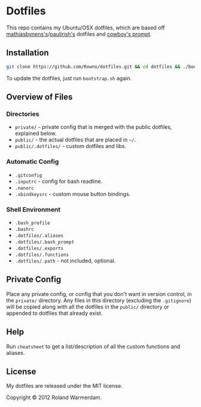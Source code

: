 Dotfiles
========

This repo contains my Ubuntu/OSX dotfiles, which are based off [mathiasbynens's](https://github.com/mathiasbynens/dotfiles)/[paulirish's](https://github.com/paulirish/dotfiles) dotfiles and [cowboy's prompt](https://github.com/cowboy/dotfiles/blob/master/source/50_prompt.sh).


Installation
------------

```bash
git clone https://github.com/Rowno/dotfiles.git && cd dotfiles && ./bootstrap.sh
```

To update the dotfiles, just run `bootstrap.sh` again.


Overview of Files
-----------------

### Directories
* `private/` - private config that is merged with the public dotfiles, explained below.
* `public/` - the actual dotfiles that are placed in `~/`.
* `public/.dotfiles/` - custom dotfiles and libs.

###  Automatic Config
* `.gitconfig`
* `.inputrc` - config for bash readline.
* `.nanorc`
* `.xbindkeysrc` - custom mouse button bindings.

### Shell Environment
* `.bash_profile`
* `.bashrc`
* `.dotfiles/.aliases`
* `.dotfiles/.bash_prompt`
* `.dotfiles/.exports`
* `.dotfiles/.functions`
* `.dotfiles/.path` - not included, optional.


Private Config
--------------

Place any private config, or config that you don't want in version control, in the `private/` directory. Any files in this directory (excluding the `.gitignore`) will be copied along with all the dotfiles in the `public/` directory or appended to dotfiles that already exist.


Help
----

Run `cheatsheet` to get a list/description of all the custom functions and aliases.


License
-------

My dotfiles are released under the MIT license.

Copyright © 2012 Roland Warmerdam.
